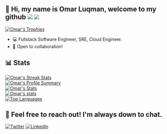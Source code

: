 ## 👋 Hi, my name is Omar Luqman, welcome to my github ![](https://komarev.com/ghpvc/?username=your-github-omarluq&color=181818&label=PROFILE+VIEWS+👀&style=plastic) ![](https://hits.seeyoufarm.com/api/count/incr/badge.svg?url=https%3A%2F%2Fgithub.com%2F{omarluq}1212%2Fhit-counter)

[![Omar's Trophies](https://github-profile-trophy.vercel.app/?username=omarluq&theme=react)](https://github.com/omarluq)
- 💻 Fullstack Software Engineer, SRE, Cloud Engineer.
- 🤝 Open to collaboration!
	
	
## 📊 Stats
	


[![Omar's Streak Stats](https://github-readme-streak-stats.herokuapp.com/?user=omarluq&theme=react)](https://github.com/omarluq)\
[![Omar's Profile Summary](https://github-profile-summary-cards.vercel.app/api/cards/profile-details?username=omarluq&theme=react)](https://github.com/omarluq)\
[![Omar's Stats](https://github-readme-stats.vercel.app/api?username=omarluq&count_private=true&theme=react&show_icons=true)](https://github.com/omarluq)\
[![Omar's stats](https://github-readme-stats.vercel.app/api/wakatime?username=omarluq&theme=react)](https://github.com/omarluq)\
[![Top Languages](https://github-readme-stats.vercel.app/api/top-langs/?username=omarluq&layout=compact&theme=react)](https://github.com/omarluq)



## 💬 Feel free to reach out! I'm always down to chat.
[![Twitter](https://img.shields.io/badge/therealomarluq-%231DA1F2.svg?style=for-the-badge&logo=Twitter&logoColor=white)](https://twitter.com/therealomarluq)
[![LinkedIn](https://img.shields.io/badge/linkedin-%230077B5.svg?style=for-the-badge&logo=linkedin&logoColor=white)](https://www.linkedin.com/in/omar-luqman-147011183/)





